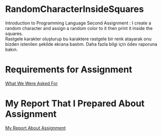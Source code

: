 # RandomCharacterInsideSquares
Introduction to Programming Language Second Assignment : I create a random character and assign a random color to it then print it inside the squares.  
Rastgele karakter oluşturup bu karaktere rastgele bir renk atayarak onu bizden istenilen şekilde ekrana bastım.
Daha fazla bilgi için ödev raporuna bakın.

# Requirements for Assignment
[What We Were Asked For](RequestedRequirements.pdf)

# My Report That I Prepared About Assignment
[My Report About Assignment](Report.pdf)

